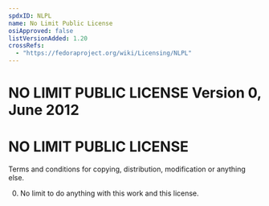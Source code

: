 ```yaml
---
spdxID: NLPL
name: No Limit Public License
osiApproved: false
listVersionAdded: 1.20
crossRefs: 
  - "https://fedoraproject.org/wiki/Licensing/NLPL"
---
```


# NO LIMIT PUBLIC LICENSE Version 0, June 2012

# NO LIMIT PUBLIC LICENSE

Terms and conditions for copying, distribution, modification or anything else.

0. No limit to do anything with this work and this license.

